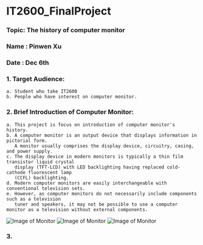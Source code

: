 # IT2600_FinalProject
### Topic: The history of computer monitor
### Name : Pinwen Xu
### Date : Dec 6th
### 1. Target Audience: 
    a. Student who take IT2600
    b. People who have interest on computer monitor.
### 2. Brief Introduction of Computer Monitor:
    a. This project is focus on introduction of computer monitor's history. 
    b. A computer monitor is an output device that displays information in pictorial form. 
       A monitor usually comprises the display device, circuitry, casing, and power supply. 
    c. The display device in modern monitors is typically a thin film transistor liquid crystal 
       display (TFT-LCD) with LED backlighting having replaced cold-cathode fluorescent lamp 
       (CCFL) backlighting.
    d. Modern computer monitors are easily interchangeable with conventional television sets. 
    e. However, as computer monitors do not necessarily include components such as a television 
       tuner and speakers, it may not be possible to use a computer monitor as a television without external components.
    
    
![Image of Monitor](https://github.com/poi123456789/IT2600_FinalProject/blob/master/img/download%20(3).jpg)
![Image of Monitor](https://github.com/poi123456789/IT2600_FinalProject/blob/master/img/c04938915.png)
![Image of Monitor](https://github.com/poi123456789/IT2600_FinalProject/blob/master/img/download%20(3).jpg)
    
### 3. 
